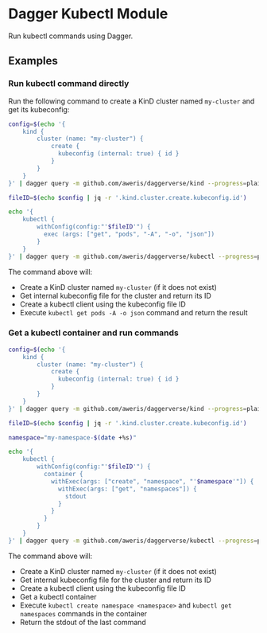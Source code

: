 # Dagger Kubectl Module

Run kubectl commands using Dagger.

## Examples

### Run kubectl command directly

Run the following command to create a KinD cluster named `my-cluster` and get its kubeconfig:
 
```bash
config=$(echo '{
    kind {
        cluster (name: "my-cluster") {
            create { 
              kubeconfig (internal: true) { id }
            }
        }
    }
}' | dagger query -m github.com/aweris/daggerverse/kind --progress=plain)

fileID=$(echo $config | jq -r '.kind.cluster.create.kubeconfig.id')

echo '{
    kubectl {
        withConfig(config:"'$fileID'") {
          exec (args: ["get", "pods", "-A", "-o", "json"])
        }
    }
}' | dagger query -m github.com/aweris/daggerverse/kubectl --progress=plain
```

The command above will:

- Create a KinD cluster named `my-cluster` (if it does not exist)
- Get internal kubeconfig file for the cluster and return its ID
- Create a kubectl client using the kubeconfig file ID
- Execute `kubectl get pods -A -o json` command and return the result

### Get a kubectl container and run commands

```bash
config=$(echo '{
    kind {
        cluster (name: "my-cluster") {
            create { 
              kubeconfig (internal: true) { id }
            }
        }
    }
}' | dagger query -m github.com/aweris/daggerverse/kind --progress=plain)

fileID=$(echo $config | jq -r '.kind.cluster.create.kubeconfig.id')

namespace="my-namespace-$(date +%s)"

echo '{
    kubectl {
        withConfig(config:"'$fileID'") {
          container {
            withExec(args: ["create", "namespace", "'$namespace'"]) {
              withExec(args: ["get", "namespaces"]) {
                stdout
              }
            }
          }
        }
    }
}' | dagger query -m github.com/aweris/daggerverse/kubectl --progress=plain
```

The command above will:

- Create a KinD cluster named `my-cluster` (if it does not exist)
- Get internal kubeconfig file for the cluster and return its ID
- Create a kubectl client using the kubeconfig file ID
- Get a kubectl container
- Execute `kubectl create namespace <namespace>` and `kubectl get namespaces` commands in the container 
- Return the stdout of the last command
